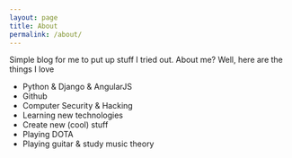 ```yaml
---
layout: page
title: About
permalink: /about/
---
```


Simple blog for me to put up stuff I tried out. About me? Well, here are the things I love

* Python & Django & AngularJS
* Github
* Computer Security & Hacking
* Learning new technologies
* Create new (cool) stuff
* Playing DOTA 
* Playing guitar & study music theory 


